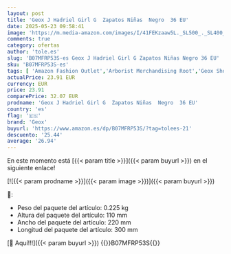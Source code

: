 ```yaml
---
layout: post
title: 'Geox J Hadriel Girl G  Zapatos Niñas  Negro  36 EU'
date: 2025-05-23 09:58:41
image: 'https://m.media-amazon.com/images/I/41FEKzaaw5L._SL500_._SL400_.jpg'
comments: true
category: ofertas
author: 'tole.es'
slug: 'B07MFRP53S-es Geox J Hadriel Girl G Zapatos Niñas Negro 36 EU'
sku: 'B07MFRP53S-es'
tags: [ 'Amazon Fashion Outlet','Arborist Merchandising Root','Geox Shoes','Girls','Moda','Moda Niña','Niños y Niñas','Self Service','Special Features Stores','Zapatillas casual para niña','Zapatillas deportivas y de moda para niñas','Zapatos de niña','c8538d25-3af9-48d3-aeff-5f3ce5572a36_0','c8538d25-3af9-48d3-aeff-5f3ce5572a36_2601','c8538d25-3af9-48d3-aeff-5f3ce5572a36_2801','c8538d25-3af9-48d3-aeff-5f3ce5572a36_32602','c8538d25-3af9-48d3-aeff-5f3ce5572a36_5501','geox','zapatos','🇪🇸', ]
actualPrice: 23.91 EUR
currency: EUR
price: 23.91
comparePrice: 32.07 EUR
prodname: 'Geox J Hadriel Girl G  Zapatos Niñas  Negro  36 EU'
country: 'es'
flag: '🇪🇸'
brand: 'Geox'
buyurl: 'https://www.amazon.es/dp/B07MFRP53S/?tag=tolees-21'
descuento: '25.44'
average: '26.94'
---
```


En este momento está [{{< param title >}}]({{< param buyurl >}}) en el siguiente enlace!

[![{{< param prodname >}}]({{< param image >}})]({{< param buyurl >}})

🔎:

- Peso del paquete del artículo: 0.225 kg
- Altura del paquete del artículo: 110 mm
- Ancho del paquete del artículo: 220 mm
- Longitud del paquete del artículo: 300 mm

[🛒 Aquí!!!]({{< param buyurl >}})
{{<world>}}B07MFRP53S{{</world>}}
